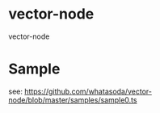 # vector-node
vector-node

# Sample
see: https://github.com/whatasoda/vector-node/blob/master/samples/sample0.ts
